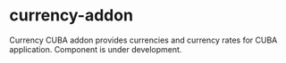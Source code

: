 # currency-addon
Currency CUBA addon provides currencies and currency rates for CUBA application. Component is under development.
